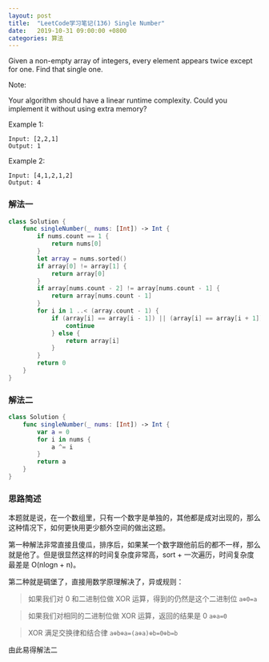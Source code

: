 ```yaml
---
layout: post
title:  "LeetCode学习笔记(136) Single Number"
date:   2019-10-31 09:00:00 +0800
categories: 算法
---
```


Given a non-empty array of integers, every element appears twice except for one. Find that single one.

Note:

Your algorithm should have a linear runtime complexity. Could you implement it without using extra memory?

Example 1:

```
Input: [2,2,1]
Output: 1
```

Example 2:

```
Input: [4,1,2,1,2]
Output: 4
```

### 解法一

```swift
class Solution {
    func singleNumber(_ nums: [Int]) -> Int {
        if nums.count == 1 {
            return nums[0]
        }
        let array = nums.sorted()
        if array[0] != array[1] {
            return array[0]
        }
        if array[nums.count - 2] != array[nums.count - 1] {
            return array[nums.count - 1]
        }
        for i in 1 ..< (array.count - 1) {
            if (array[i] == array[i - 1]) || (array[i] == array[i + 1]) {
                continue
            } else {
                return array[i]
            }
        }
        return 0
    }
}
```


### 解法二

```swift
class Solution {
    func singleNumber(_ nums: [Int]) -> Int {
        var a = 0
        for i in nums {
            a ^= i
        }
        return a
    }
}
```

### 思路简述

本题就是说，在一个数组里，只有一个数字是单独的，其他都是成对出现的，那么这种情况下，如何更快用更少额外空间的做出这题。

第一种解法非常直接且傻瓜，排序后，如果某一个数字跟他前后的都不一样，那么就是他了。但是很显然这样的时间复杂度非常高，sort + 一次遍历，时间复杂度最差是 O(nlogn + n)。

第二种就是碉堡了，直接用数学原理解决了，异或规则：

> 如果我们对 0 和二进制位做 XOR 运算，得到的仍然是这个二进制位
`a⊕0=a`

> 如果我们对相同的二进制位做 XOR 运算，返回的结果是 0
`a⊕a=0`

> XOR 满足交换律和结合律
`a⊕b⊕a=(a⊕a)⊕b=0⊕b=b`

由此易得解法二

